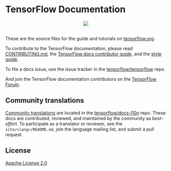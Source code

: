 # TensorFlow Documentation

<div align="center">
  <img src="https://www.tensorflow.org/images/tf_logo_horizontal.png"><br><br>
</div>

These are the source files for the guide and tutorials on
[tensorflow.org](https://www.tensorflow.org/overview).

To contribute to the TensorFlow documentation, please read
[CONTRIBUTING.md](CONTRIBUTING.md), the
[TensorFlow docs contributor guide](https://www.tensorflow.org/community/contribute/docs),
and the [style guide](https://www.tensorflow.org/community/contribute/docs_style).

To file a docs issue, use the issue tracker in the
[tensorflow/tensorflow](https://github.com/tensorflow/tensorflow/issues/new?template=20-documentation-issue.md) repo.

And join the TensorFlow documentation contributors on the
[TensorFlow Forum](https://discuss.tensorflow.org/).

## Community translations

[Community translations](https://www.tensorflow.org/community/contribute/docs#community_translations)
are located in the
[tensorflow/docs-l10n](https://github.com/tensorflow/docs-l10n) repo. These docs
are contributed, reviewed, and maintained by the community as *best-effort*. To
participate as a translator or reviewer, see the `site/<lang>/README.md`, join
the language mailing list, and submit a pull request.

## License

[Apache License 2.0](LICENSE)
 
